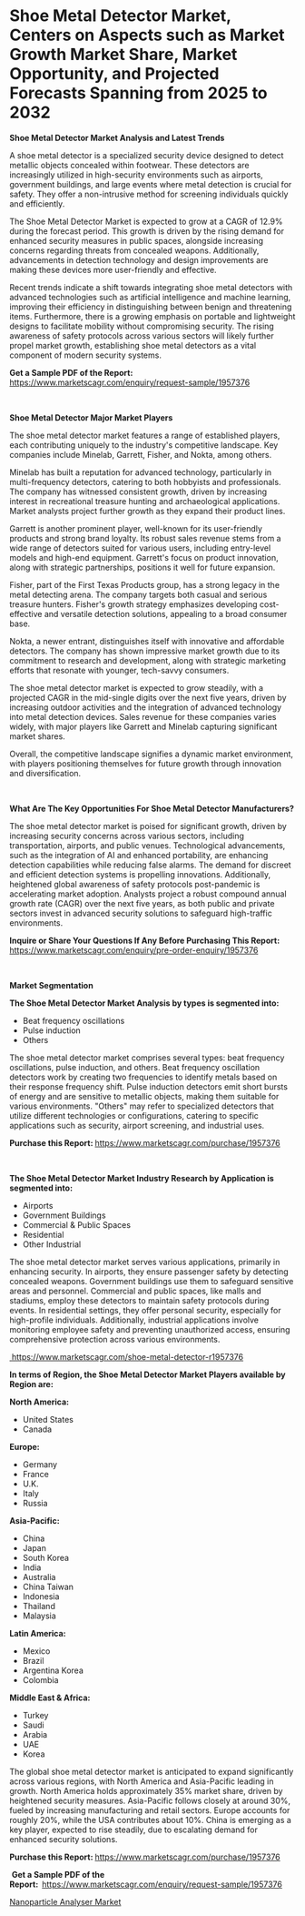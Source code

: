 <p><h1>Shoe Metal Detector Market, Centers on Aspects such as Market Growth Market Share, Market Opportunity, and Projected Forecasts Spanning from 2025 to 2032</h1></p><p><strong>Shoe Metal Detector Market Analysis and Latest Trends</strong></p>
<p><p>A shoe metal detector is a specialized security device designed to detect metallic objects concealed within footwear. These detectors are increasingly utilized in high-security environments such as airports, government buildings, and large events where metal detection is crucial for safety. They offer a non-intrusive method for screening individuals quickly and efficiently.</p><p>The Shoe Metal Detector Market is expected to grow at a CAGR of 12.9% during the forecast period. This growth is driven by the rising demand for enhanced security measures in public spaces, alongside increasing concerns regarding threats from concealed weapons. Additionally, advancements in detection technology and design improvements are making these devices more user-friendly and effective.</p><p>Recent trends indicate a shift towards integrating shoe metal detectors with advanced technologies such as artificial intelligence and machine learning, improving their efficiency in distinguishing between benign and threatening items. Furthermore, there is a growing emphasis on portable and lightweight designs to facilitate mobility without compromising security. The rising awareness of safety protocols across various sectors will likely further propel market growth, establishing shoe metal detectors as a vital component of modern security systems.</p></p>
<p><strong>Get a Sample PDF of the Report:&nbsp;</strong> <a href="https://www.marketscagr.com/enquiry/request-sample/1957376?utm_campaign=1868&utm_medium=2&utm_source=Github&utm_content=ia&utm_term=18022025&utm_id=shoe-metal-detector">https://www.marketscagr.com/enquiry/request-sample/1957376</a></p>
<p>&nbsp;</p>
<p><strong>Shoe Metal Detector Major Market Players</strong></p>
<p><p>The shoe metal detector market features a range of established players, each contributing uniquely to the industry's competitive landscape. Key companies include Minelab, Garrett, Fisher, and Nokta, among others.</p><p>Minelab has built a reputation for advanced technology, particularly in multi-frequency detectors, catering to both hobbyists and professionals. The company has witnessed consistent growth, driven by increasing interest in recreational treasure hunting and archaeological applications. Market analysts project further growth as they expand their product lines.</p><p>Garrett is another prominent player, well-known for its user-friendly products and strong brand loyalty. Its robust sales revenue stems from a wide range of detectors suited for various users, including entry-level models and high-end equipment. Garrett's focus on product innovation, along with strategic partnerships, positions it well for future expansion.</p><p>Fisher, part of the First Texas Products group, has a strong legacy in the metal detecting arena. The company targets both casual and serious treasure hunters. Fisher's growth strategy emphasizes developing cost-effective and versatile detection solutions, appealing to a broad consumer base.</p><p>Nokta, a newer entrant, distinguishes itself with innovative and affordable detectors. The company has shown impressive market growth due to its commitment to research and development, along with strategic marketing efforts that resonate with younger, tech-savvy consumers.</p><p>The shoe metal detector market is expected to grow steadily, with a projected CAGR in the mid-single digits over the next five years, driven by increasing outdoor activities and the integration of advanced technology into metal detection devices. Sales revenue for these companies varies widely, with major players like Garrett and Minelab capturing significant market shares.</p><p>Overall, the competitive landscape signifies a dynamic market environment, with players positioning themselves for future growth through innovation and diversification.</p></p>
<p>&nbsp;</p>
<p><strong>What Are The Key Opportunities For Shoe Metal Detector Manufacturers?</strong></p>
<p><p>The shoe metal detector market is poised for significant growth, driven by increasing security concerns across various sectors, including transportation, airports, and public venues. Technological advancements, such as the integration of AI and enhanced portability, are enhancing detection capabilities while reducing false alarms. The demand for discreet and efficient detection systems is propelling innovations. Additionally, heightened global awareness of safety protocols post-pandemic is accelerating market adoption. Analysts project a robust compound annual growth rate (CAGR) over the next five years, as both public and private sectors invest in advanced security solutions to safeguard high-traffic environments.</p></p>
<p><strong>Inquire or Share Your Questions If Any Before Purchasing This Report:</strong> <a href="https://www.marketscagr.com/enquiry/pre-order-enquiry/1957376?utm_campaign=1868&utm_medium=2&utm_source=Github&utm_content=ia&utm_term=18022025&utm_id=shoe-metal-detector">https://www.marketscagr.com/enquiry/pre-order-enquiry/1957376</a></p>
<p>&nbsp;</p>
<p><strong>Market Segmentation</strong></p>
<p><strong>The Shoe Metal Detector Market Analysis by types is segmented into:</strong></p>
<p><ul><li>Beat frequency oscillations</li><li>Pulse induction</li><li>Others</li></ul></p>
<p><p>The shoe metal detector market comprises several types: beat frequency oscillations, pulse induction, and others. Beat frequency oscillation detectors work by creating two frequencies to identify metals based on their response frequency shift. Pulse induction detectors emit short bursts of energy and are sensitive to metallic objects, making them suitable for various environments. "Others" may refer to specialized detectors that utilize different technologies or configurations, catering to specific applications such as security, airport screening, and industrial uses.</p></p>
<p><strong>Purchase this Report:&nbsp;</strong><a href="https://www.marketscagr.com/purchase/1957376?utm_campaign=1868&utm_medium=2&utm_source=Github&utm_content=ia&utm_term=18022025&utm_id=shoe-metal-detector">https://www.marketscagr.com/purchase/1957376</a></p>
<p>&nbsp;</p>
<p><strong>The Shoe Metal Detector Market Industry Research by Application is segmented into:</strong></p>
<p><ul><li>Airports</li><li>Government Buildings</li><li>Commercial & Public Spaces</li><li>Residential</li><li>Other Industrial</li></ul></p>
<p><p>The shoe metal detector market serves various applications, primarily in enhancing security. In airports, they ensure passenger safety by detecting concealed weapons. Government buildings use them to safeguard sensitive areas and personnel. Commercial and public spaces, like malls and stadiums, employ these detectors to maintain safety protocols during events. In residential settings, they offer personal security, especially for high-profile individuals. Additionally, industrial applications involve monitoring employee safety and preventing unauthorized access, ensuring comprehensive protection across various environments.</p></p>
<p><a href="https://www.marketscagr.com/shoe-metal-detector-r1957376?utm_campaign=1868&utm_medium=2&utm_source=Github&utm_content=ia&utm_term=18022025&utm_id=shoe-metal-detector">&nbsp;https://www.marketscagr.com/shoe-metal-detector-r1957376</a></p>
<p><strong>In terms of Region, the Shoe Metal Detector Market Players available by Region are:</strong></p>
<p>
    <p> <strong> North America: </strong>
        <ul>
            <li>United States</li>
            <li>Canada</li>
        </ul>
        </p> 
    <p> <strong> Europe: </strong>
        <ul>
            <li>Germany</li>
            <li>France</li>
            <li>U.K.</li>
            <li>Italy</li>
            <li>Russia</li>
        </ul>
        </p> 
    <p> <strong> Asia-Pacific: </strong>
        <ul>
            <li>China</li>
            <li>Japan</li>
            <li>South Korea</li>
            <li>India</li>
            <li>Australia</li>
            <li>China Taiwan</li>
            <li>Indonesia</li>
            <li>Thailand</li>
            <li>Malaysia</li>
        </ul>
        </p> 
    <p> <strong> Latin America: </strong>
        <ul>
            <li>Mexico</li>
            <li>Brazil</li>
            <li>Argentina Korea</li>
            <li>Colombia</li>
        </ul>
        </p> 
    <p> <strong> Middle East & Africa: </strong>
        <ul>
            <li>Turkey</li>
            <li>Saudi</li>
            <li>Arabia</li>
            <li>UAE</li>
            <li>Korea</li>
        </ul>
    </p>
    </p>
<p><p>The global shoe metal detector market is anticipated to expand significantly across various regions, with North America and Asia-Pacific leading in growth. North America holds approximately 35% market share, driven by heightened security measures. Asia-Pacific follows closely at around 30%, fueled by increasing manufacturing and retail sectors. Europe accounts for roughly 20%, while the USA contributes about 10%. China is emerging as a key player, expected to rise steadily, due to escalating demand for enhanced security solutions.</p></p>
<p><strong>Purchase this Report: </strong><a href="https://www.marketscagr.com/purchase/1957376?utm_campaign=1868&utm_medium=2&utm_source=Github&utm_content=ia&utm_term=18022025&utm_id=shoe-metal-detector">https://www.marketscagr.com/purchase/1957376</a></p>
<p>&nbsp;<strong>Get a Sample PDF of the Report:&nbsp;&nbsp;</strong><a href="https://www.marketscagr.com/enquiry/request-sample/1957376?utm_campaign=1868&utm_medium=2&utm_source=Github&utm_content=ia&utm_term=18022025&utm_id=shoe-metal-detector">https://www.marketscagr.com/enquiry/request-sample/1957376</a></p>
<p><strong></strong></p>
<p><p><a href="https://github.com/Krish2023na/Market-Research-Report-List-7/blob/main/nanoparticle-analyser-market.md?utm_campaign=1868&utm_medium=2&utm_source=Github&utm_content=ia&utm_term=18022025&utm_id=shoe-metal-detector">Nanoparticle Analyser Market</a></p></p>